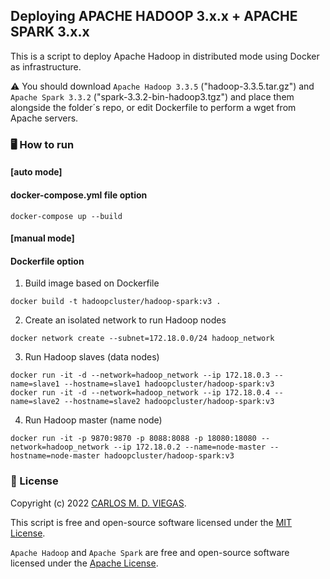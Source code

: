 ## Deploying APACHE HADOOP 3.x.x + APACHE SPARK 3.x.x

This is a script to deploy Apache Hadoop in distributed mode using Docker as infrastructure.

⚠️ You should download `Apache Hadoop 3.3.5` ("hadoop-3.3.5.tar.gz") and `Apache Spark 3.3.2` ("spark-3.3.2-bin-hadoop3.tgz") and place them alongside the folder´s repo, or edit Dockerfile to perform a wget from Apache servers.

### :desktop_computer: How to run

#### [auto mode]
#### docker-compose.yml file option

```
docker-compose up --build
```

#### [manual mode] 
#### Dockerfile option

1. Build image based on Dockerfile
```
docker build -t hadoopcluster/hadoop-spark:v3 .
```

2. Create an isolated network to run Hadoop nodes
```
docker network create --subnet=172.18.0.0/24 hadoop_network
```

3. Run Hadoop slaves (data nodes)
```
docker run -it -d --network=hadoop_network --ip 172.18.0.3 --name=slave1 --hostname=slave1 hadoopcluster/hadoop-spark:v3
docker run -it -d --network=hadoop_network --ip 172.18.0.4 --name=slave2 --hostname=slave2 hadoopcluster/hadoop-spark:v3
```

4. Run Hadoop master (name node)
```
docker run -it -p 9870:9870 -p 8088:8088 -p 18080:18080 --network=hadoop_network --ip 172.18.0.2 --name=node-master --hostname=node-master hadoopcluster/hadoop-spark:v3
```

### 📜 License

Copyright (c) 2022 [CARLOS M. D. VIEGAS](https://github.com/cmdviegas).

This script is free and open-source software licensed under the [MIT License](https://github.com/cmdviegas/docker-hadoop-cluster/blob/master/LICENSE). 

`Apache Hadoop` and `Apache Spark` are free and open-source software licensed under the [Apache License](https://github.com/cmdviegas/docker-hadoop-cluster/blob/master/LICENSE.apache).
